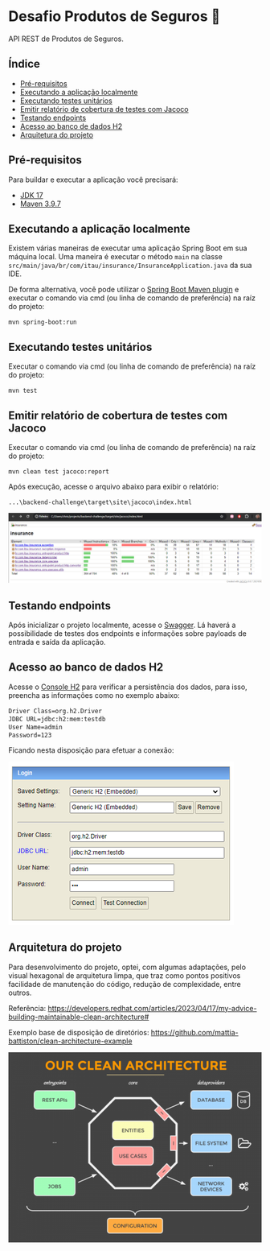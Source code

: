# Desafio Produtos de Seguros 🚀

API REST de Produtos de Seguros.

## Índice

* [Pré-requisitos](#prerequisitos)
* [Executando a aplicação localmente](#executaraplicacao)
* [Executando testes unitários](#executartestes)
* [Emitir relatório de cobertura de testes com Jacoco](#emitirrelatorio)
* [Testando endpoints](#executarswagger)
* [Acesso ao banco de dados H2](#executarh2)
* [Arquitetura do projeto](#arquitetura)

## <a name="prerequisitos">Pré-requisitos</a>

Para buildar e executar a aplicação você precisará:

- [JDK 17](https://www.oracle.com/java/technologies/downloads/?er=221886#java17)
- [Maven 3.9.7](https://maven.apache.org)

## <a name="executaraplicacao">Executando a aplicação localmente</a>

Existem várias maneiras de executar uma aplicação Spring Boot em sua máquina local. Uma maneira é executar o
método `main` na classe `src/main/java/br/com/itau/insurance/InsuranceApplication.java` da sua IDE.

De forma alternativa, você pode utilizar
o [Spring Boot Maven plugin](https://docs.spring.io/spring-boot/docs/current/reference/html/build-tool-plugins-maven-plugin.html)
e executar o comando via cmd (ou linha de comando de preferência) na raíz do projeto:

```shell
mvn spring-boot:run
```

## <a name="executartestes">Executando testes unitários</a>

Executar o comando via cmd (ou linha de comando de preferência) na raíz do projeto:

```shell
mvn test
```

## <a name="emitirrelatorio">Emitir relatório de cobertura de testes com Jacoco</a>

Executar o comando via cmd (ou linha de comando de preferência) na raíz do projeto:

```shell
mvn clean test jacoco:report
```

Após execução, acesse o arquivo abaixo para exibir o relatório:

```text
...\backend-challenge\target\site\jacoco\index.html
``` 

<img src="assets/img/JACOCO.png" alt="jacoco" title="Relatório Jacoco">

## <a name="executarswagger">Testando endpoints</a>

Após inicializar o projeto localmente, acesse o [Swagger](http://localhost:8080/swagger-ui/index.html). Lá haverá a
possibilidade de testes dos endpoints e informações sobre payloads de entrada e saída da aplicação.

## <a name="executarh2">Acesso ao banco de dados H2</a>

Acesse o [Console H2](http://localhost:8080/h2-console/) para verificar a persistência dos dados, para isso, preencha as
informações como no exemplo abaixo:

```text
Driver Class=org.h2.Driver
JDBC URL=jdbc:h2:mem:testdb
User Name=admin
Password=123
```

Ficando nesta disposição para efetuar a conexão:

<img src="assets/img/H2_CONSOLE.png" alt="Console H2" title="Console H2">

## <a name="arquitetura">Arquitetura do projeto</a>

Para desenvolvimento do projeto, optei, com algumas adaptações, pelo visual hexagonal de arquitetura limpa, que traz
como pontos positivos facilidade de manutenção do código,
redução de complexidade, entre outros.

Referência: https://developers.redhat.com/articles/2023/04/17/my-advice-building-maintainable-clean-architecture#

Exemplo base de disposição de diretórios: https://github.com/mattia-battiston/clean-architecture-example

<img src="assets/img/CLEAN_ARCHITECTURE_HEXAGONAL.png" alt="clean_arch" title="Arquitetura Limpa Hexagonal">
